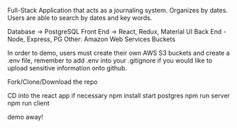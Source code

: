 Full-Stack Application that acts as a journaling system. 
Organizes by dates. 
Users are able to search by dates and key words. 

Database -> PostgreSQL 
Front End -> React, Redux, Material UI 
Back End - Node, Express, PG
Other: Amazon Web Services Buckets 

In order to demo, users must create their own AWS S3 buckets and create a .env file, remember to add .env into your .gitignore if you would like to upload sensitive information onto github. 

Fork/Clone/Download the repo 

CD into the react app if necessary
npm install 
start postgres 
npm run server
npm run client

demo away! 
